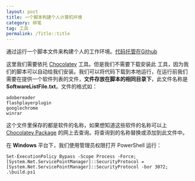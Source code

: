 ```yaml
---
layout: post
title: 一个脚本构建个人计算机环境
category: 碎笔
tag: 工具
permalink: /Title::title
---
```

通过运行一个脚本文件来构建个人的工作环境。[代码托管在Github](https://github.com/xiashuangxi/build-environment-shell)

这里我们需要依托 [Chocolatey](https://chocolatey.org/) 工具。但是我们不需要下载安装此
工具，因为我们的脚本可以自动给我们安装。我们可以将代码下载到本地运行，在运行前我们
需要在提供一个软件列表的文件，**文件存放在脚本的相同目录下**，此文件名称是 **SoftwareListFile.txt**。文件的格式如：
```
adobereader
flashplayerplugin
googlechrome
winrar
```

这个文件里保存的都是软件的名称，如果想知道这些软件的名称可以上 [Chocolatey Package](https://chocolatey.org/packages)
的网上去查询。将查询到的名称替换或添加到此文件中。

在 **Windows** 平台下，我们使用管理员权限打开 PowerShell 运行：
```
Set-ExecutionPolicy Bypass -Scope Process -Force; [System.Net.ServicePointManager]::SecurityProtocol = [System.Net.ServicePointManager]::SecurityProtocol -bor 3072; .\build.ps1
```
